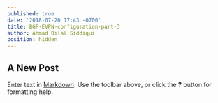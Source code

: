 ```yaml
---
published: true
date: '2018-07-20 17:43 -0700'
title: BGP-EVPN-configuration-part-3
author: Ahmad Bilal Siddiqui
position: hidden
---
```

## A New Post

Enter text in [Markdown](http://daringfireball.net/projects/markdown/). Use the toolbar above, or click the **?** button for formatting help.
